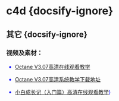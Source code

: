 # c4d {docsify-ignore}  
## 其它 {docsify-ignore}    

### 视频及素材：    
<font color="blue">  

* [Octane V3.07高清在线观看教学](https://space.bilibili.com/47242059/#/channel/detail?cid=37159)  

* [Octane V3.07高清系统教学下载地址](https://pan.baidu.com/s/1H400rAqYt5g1zdc00AKliw '密码：02yo')  

* [小白成长记（入门篇）高清在线观看教学](https://space.bilibili.com/47242059/#/channel/detail?cid=37158))




</font>